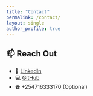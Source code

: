 ```yaml
---
title: "Contact"
permalink: /contact/
layout: single
author_profile: true
---
```


## 📫 Reach Out

- 💼 [LinkedIn](https://linkedin.com/in/YOUR-PROFILE)
- 💻 [GitHub](https://github.com/yourusername)
- ☎️ +254716333170 (Optional)
